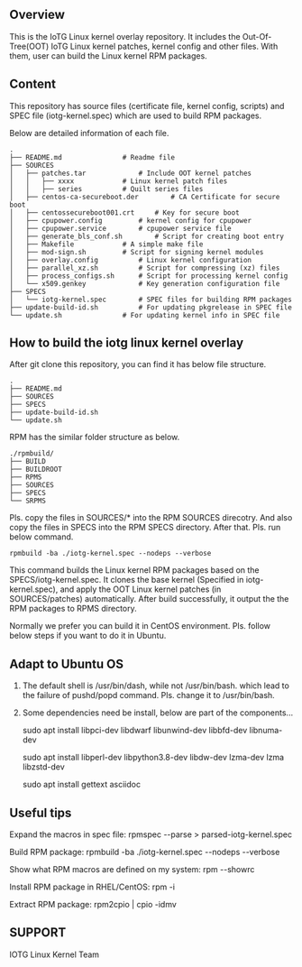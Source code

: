 Overview
-------------------------------------------------------------------------------
This is the IoTG Linux kernel overlay repository. It includes the Out-Of-Tree(OOT) IoTG 
Linux kernel patches, kernel config and other files. With them, user can build the Linux 
kernel RPM packages.

Content
-------------------------------------------------------------------------------
This repository has source files (certificate file, kernel config, scripts) and 
SPEC file (iotg-kernel.spec) which are used to build RPM packages. 

Below are detailed information of each file.

	.
	├── README.md				# Readme file
	├── SOURCES
	│   ├── patches.tar 			# Include OOT kernel patches
	│   │ 	├── xxxx 			# Linux kernel patch files
	│   │ 	├── series 			# Quilt series files 
	│   ├── centos-ca-secureboot.der        # CA Certificate for secure boot
	│   ├── centossecureboot001.crt		# Key for secure boot
	│   ├── cpupower.config			# kernel config for cpupower
	│   ├── cpupower.service		# cpupower service file
	│   ├── generate_bls_conf.sh		# Script for creating boot entry
	│   ├── Makefile			# A simple make file
	│   ├── mod-sign.sh		   	# Script for signing kernel modules
	│   ├── overlay.config			# Linux kernel configuration
	│   ├── parallel_xz.sh			# Script for compressing (xz) files
	│   ├── process_configs.sh		# Script for processing kernel config
	│   └── x509.genkey		        # Key generation configuration file
	├── SPECS
	│   └── iotg-kernel.spec		# SPEC files for building RPM packages
	├── update-build-id.sh			# For updating pkgrelease in SPEC file
	└── update.sh				# For updating kernel info in SPEC file

How to build the iotg linux kernel overlay
-------------------------------------------------------------------------------
After git clone this repository, you can find it has below file structure.

	.
	├── README.md
	├── SOURCES
	├── SPECS
	├── update-build-id.sh
	└── update.sh

RPM has the similar folder structure as below. 

	./rpmbuild/
	├── BUILD
	├── BUILDROOT
	├── RPMS
	├── SOURCES
	├── SPECS
	└── SRPMS

Pls. copy the files in SOURCES/* into the RPM SOURCES direcotry. And also copy the 
files in SPECS into the RPM SPECS directory. After that. Pls. run below command.

	rpmbuild -ba ./iotg-kernel.spec --nodeps --verbose

This command builds the Linux kernel RPM packages based on the SPECS/iotg-kernel.spec.
It clones the base kernel (Specified in iotg-kernel.spec), and apply the OOT Linux kernel 
patches (in SOURCES/patches) automatically. After build successfully, it output the the 
RPM packages to RPMS directory. 

Normally we prefer you can build it in CentOS environment. Pls. follow below steps if 
you want to do it in Ubuntu. 

Adapt to Ubuntu OS
-------------------------------------------------------------------------------
1. The default shell is /usr/bin/dash, while not /usr/bin/bash. which lead to the 
   failure of pushd/popd command. Pls. change it to /usr/bin/bash.

2. Some dependencies need be install, below are part of the components...

	sudo apt install libpci-dev libdwarf libunwind-dev libbfd-dev libnuma-dev 

	sudo apt install libperl-dev libpython3.8-dev libdw-dev lzma-dev lzma libzstd-dev

	sudo apt install gettext asciidoc

Useful tips
-------------------------------------------------------------------------------
Expand the macros in spec file:
	rpmspec --parse <spec file name>  > parsed-iotg-kernel.spec

Build RPM package:
	rpmbuild -ba ./iotg-kernel.spec --nodeps --verbose

Show what RPM macros are defined on my system:
	rpm --showrc

Install RPM package in RHEL/CentOS:
	rpm -i <RPM package>

Extract RPM package: 
	rpm2cpio <RPM package> | cpio -idmv


SUPPORT
-------------------------------------------------------------------------------
IOTG Linux Kernel Team
